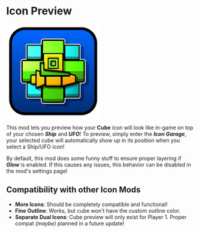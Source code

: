 # Icon Preview

<img src="logo.png" width="250" alt="Icon Preview mod logo">

This mod lets you preview how your **Cube** icon will look like in-game on top of your chosen ***Ship*** and ***UFO***!
To preview, simply enter the ***Icon Garage***, your selected cube will automatically show up in its position when you select a Ship/UFO icon!

By default, this mod does some funny stuff to ensure proper layering if ***Glow*** is enabled. If this causes any issues, this behavior can be disabled in the mod's settings page!

## Compatibility with other Icon Mods
- **More Icons**: Should be completely compatible and functional!
- **Fine Outline**: Works, but cube won't have the custom outline color.
- **Separate Dual Icons**: Cube preview will only exist for Player 1. Proper compat *(maybe)* planned in a future update!
